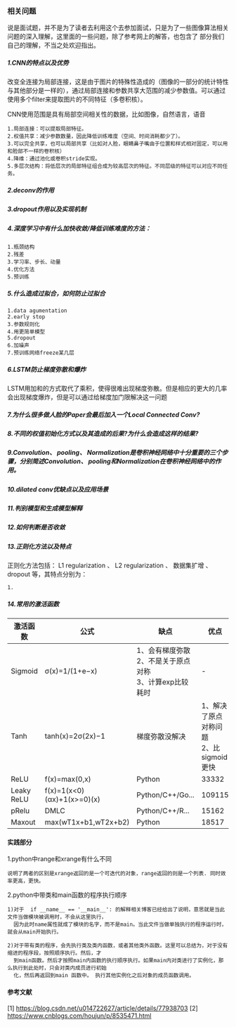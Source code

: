 ### 相关问题

说是面试题，并不是为了读者去利用这个去参加面试，只是为了一些图像算法相关问题的深入理解，这里面的一些问题，除了参考网上的解答，也包含了
部分我们自己的理解，不当之处欢迎指出。


##### 1.CNN的特点以及优势

   改变全连接为局部连接，这是由于图片的特殊性造成的（图像的一部分的统计特性与其他部分是一样的），通过局部连接和参数共享大范围的减少参数值。可以通过使用多个filter来提取图片的不同特征（多卷积核）。 
    
   CNN使用范围是具有局部空间相关性的数据，比如图像，自然语言，语音

    1.局部连接：可以提取局部特征。
    2.权值共享：减少参数数量，因此降低训练难度（空间、时间消耗都少了）。 
    3.可以完全共享，也可以局部共享（比如对人脸，眼睛鼻子嘴由于位置和样式相对固定，可以用和脸部不一样的卷积核）
    4.降维：通过池化或卷积stride实现。
    5.多层次结构：将低层次的局部特征组合成为较高层次的特征。不同层级的特征可以对应不同任务。
    
    
##### 2.deconv的作用

##### 3.dropout作用以及实现机制

##### 4.深度学习中有什么加快收敛/降低训练难度的方法： 

    1.瓶颈结构
    2.残差
    3.学习率、步长、动量
    4.优化方法
    5.预训练
    
##### 5.什么造成过拟合，如何防止过拟合

    1.data agumentation
    2.early stop
    3.参数规则化
    4.用更简单模型
    5.dropout
    6.加噪声
    7.预训练网络freeze某几层
    
##### 6.LSTM防止梯度弥散和爆炸 

   LSTM用加和的方式取代了乘积，使得很难出现梯度弥散。但是相应的更大的几率会出现梯度爆炸，但是可以通过给梯度加门限解决这一问题
   
##### 7.为什么很多做人脸的Paper会最后加入一个Local Connected Conv?

##### 8.不同的权值初始化方式以及其造成的后果?为什么会造成这样的结果?

##### 9.Convolution、 pooling、 Normalization是卷积神经网络中十分重要的三个步骤，分别简述Convolution、 pooling和Normalization在卷积神经网络中的作用。

##### 10.dilated conv优缺点以及应用场景

##### 11.判别模型和生成模型解释

##### 12.如何判断是否收敛

##### 13.正则化方法以及特点

正则化方法包括： L1 regularization 、 L2 regularization 、 数据集扩增 、 dropout 等，其特点分别为：

    1.
    
##### 14.常用的激活函数

| 激活函数 | 公式 | 缺点 | 优点 |
| ----------------- | ----------- | ------------------- | ---------- |
| Sigmoid           | σ(x)=1/(1+e−x)       | 1、会有梯度弥散<br>2、不是关于原点对称<br>3、计算exp比较耗时   |   -   |
| Tanh              | tanh(x)=2σ(2x)−1     | 梯度弥散没解决                 |    1、解决了原点对称问题<br>2、比sigmoid更快   |
| ReLU              | f(x)=max(0,x)        | Python              |    33332   |
| Leaky ReLU        | f(x)=1(x<0)(αx)+1(x>=0)(x)      | Python/C++/Go...    |    109115  |
| pRelu             | DMLC                 | Python/C++/R...     |    15162   |
| Maxout            | max(wT1x+b1,wT2x+b2) | Python              |    18517   |


#### 实践部分

1.python中range和xrange有什么不同

    说明了两者的区别是xrange返回的是一个可迭代的对象，range返回的则是一个列表. 同时效率更高，更快。
    
2.python中带类和main函数的程序执行顺序

    1)对于  if __name__ == '__main__': 的解释相关博客已经给出了说明，意思就是当此文件当做模块被调用时，不会从这里执行，
      因为此时name属性就成了模块的名字，而不是main。当此文件当做单独执行的程序运行时，就会从main开始执行。
      
    2)对于带有类的程序，会先执行类及类内函数，或者其他类外函数。这里可以总结为，对于没有缩进的程序段，按照顺序执行。然后，才
      到main函数。然后才按照main内函数的执行顺序执行。如果main内对类进行了实例化，那么执行到此处时，只会对类内成员进行初始
      化，然后再返回到main 函数中。 执行其他实例化之后对象的成员函数调用。



    
    
#### 参考文献

[1] https://blog.csdn.net/u014722627/article/details/77938703
[2] https://www.cnblogs.com/houjun/p/8535471.html

